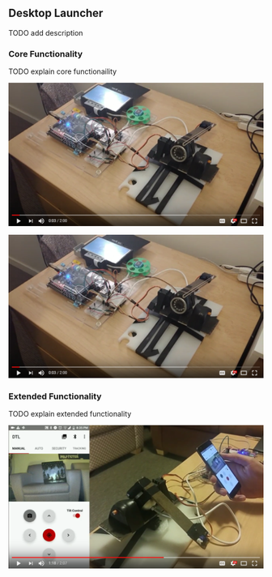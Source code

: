 ## Desktop Launcher
TODO add description

### Core Functionality
TODO explain core functionaility

[![Core Functionality](https://raw.githubusercontent.com/ZeyadTamimi/DesktopLauncher/master/images/thumbnail_core.png)](https://www.youtube.com/watch?v=LGqRxaPduhk "Core Functionality - Click to Watch!")

![Core Functionality](https://github.com/ZeyadTamimi/DesktopLauncher/blob/master/images/thumbnail_core.png)

### Extended Functionality
TODO explain extended functionality

[![Extended Functionality](https://raw.githubusercontent.com/ZeyadTamimi/DesktopLauncher/master/images/thumbnail_extended.png)](https://www.youtube.com/watch?v=gDMdrrUyVQY "Extended Functionality - Click to Watch!")
